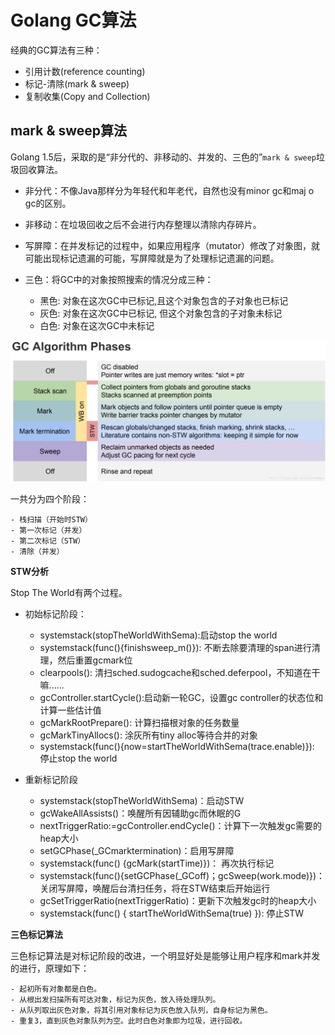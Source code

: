 # Golang GC算法 #

经典的GC算法有三种： 

- 引用计数(reference counting)
- 标记-清除(mark & sweep) 
- 复制收集(Copy and Collection) 

## mark & sweep算法 ##

Golang 1.5后，采取的是“非分代的、非移动的、并发的、三色的”`mark & sweep`垃圾回收算法。 

- 非分代：不像Java那样分为年轻代和年老代，自然也没有minor gc和maj o gc的区别。
- 非移动：在垃圾回收之后不会进行内存整理以清除内存碎片。
- 写屏障：在并发标记的过程中，如果应用程序（mutator）修改了对象图，就可能出现标记遗漏的可能，写屏障就是为了处理标记遗漏的问题。
- 三色：将GC中的对象按照搜索的情况分成三种：

	- 黑色: 对象在这次GC中已标记,且这个对象包含的子对象也已标记
	- 灰色: 对象在这次GC中已标记, 但这个对象包含的子对象未标记
	- 白色: 对象在这次GC中未标记

![](img/GC_Algorithm_Phases.png)

一共分为四个阶段： 

	- 栈扫描（开始时STW） 
	- 第一次标记（并发） 
	- 第二次标记（STW） 
	- 清除（并发）

**STW分析**

Stop The World有两个过程。

- 初始标记阶段：

	- systemstack(stopTheWorldWithSema):启动stop the world
	- systemstack(func(){finishsweep_m()}): 不断去除要清理的span进行清理，然后重置gcmark位
	- clearpools(): 清扫sched.sudogcache和sched.deferpool，不知道在干嘛......
	- gcController.startCycle():启动新一轮GC，设置gc controller的状态位和计算一些估计值
	- gcMarkRootPrepare(): 计算扫描根对象的任务数量
	- gcMarkTinyAllocs(): 涂灰所有tiny alloc等待合并的对象
	- systemstack(func(){now=startTheWorldWithSema(trace.enable)}): 停止stop the world

- 重新标记阶段

	- systemstack(stopTheWorldWithSema)：启动STW
	- gcWakeAllAssists()：唤醒所有因辅助gc而休眠的G
	- nextTriggerRatio:=gcController.endCycle()：计算下一次触发gc需要的heap大小
	- setGCPhase(_GCmarktermination)：启用写屏障
	- systemstack(func() {gcMark(startTime)})： 再次执行标记
	- systemstack(func(){setGCPhase(_GCoff)；gcSweep(work.mode)})：关闭写屏障，唤醒后台清扫任务，将在STW结束后开始运行
	- gcSetTriggerRatio(nextTriggerRatio)：更新下次触发gc时的heap大小
	- systemstack(func() { startTheWorldWithSema(true) }): 停止STW

**三色标记算法**

三色标记算法是对标记阶段的改进，一个明显好处是能够让用户程序和mark并发的进行，原理如下：

	- 起初所有对象都是白色。
	- 从根出发扫描所有可达对象，标记为灰色，放入待处理队列。
	- 从队列取出灰色对象，将其引用对象标记为灰色放入队列，自身标记为黑色。
	- 重复3，直到灰色对象队列为空。此时白色对象即为垃圾，进行回收。





